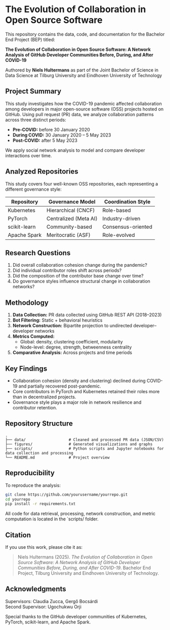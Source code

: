 # The Evolution of Collaboration in Open Source Software

This repository contains the data, code, and documentation for the Bachelor End Project (BEP) titled:

**The Evolution of Collaboration in Open Source Software: A Network Analysis of GitHub Developer Communities Before, During, and After COVID-19**

Authored by **Niels Hultermans** as part of the Joint Bachelor of Science in Data Science at Tilburg University and Eindhoven University of Technology 

## Project Summary

This study investigates how the COVID-19 pandemic affected collaboration among developers in major open-source software (OSS) projects hosted on GitHub. Using pull request (PR) data, we analyze collaboration patterns across three distinct periods:

- **Pre-COVID:** before 30 January 2020  
- **During COVID:** 30 January 2020 – 5 May 2023  
- **Post-COVID:** after 5 May 2023

We apply social network analysis to model and compare developer interactions over time.

## Analyzed Repositories

This study covers four well-known OSS repositories, each representing a different governance style:

| Repository     | Governance Model     | Coordination Style      |
|----------------|-----------------------|--------------------------|
| Kubernetes     | Hierarchical (CNCF)   | Role-based              |
| PyTorch        | Centralized (Meta AI) | Industry-driven         |
| scikit-learn   | Community-based       | Consensus-oriented      |
| Apache Spark   | Meritocratic (ASF)    | Role-evolved            |

## Research Questions

1. Did overall collaboration cohesion change during the pandemic?
2. Did individual contributor roles shift across periods?
3. Did the composition of the contributor base change over time?
4. Do governance styles influence structural change in collaboration networks?

## Methodology

1. **Data Collection:** PR data collected using GitHub REST API (2018–2023)
2. **Bot Filtering:** Static + behavioral heuristics
3. **Network Construction:** Bipartite projection to undirected developer–developer networks
4. **Metrics Computed:**
   - Global: density, clustering coefficient, modularity
   - Node-level: degree, strength, betweenness centrality
5. **Comparative Analysis:** Across projects and time periods

## Key Findings

- Collaboration cohesion (density and clustering) declined during COVID-19 and partially recovered post-pandemic.
- Core contributors in PyTorch and Kubernetes retained their roles more than in decentralized projects.
- Governance style plays a major role in network resilience and contributor retention.

## Repository Structure

```
.
├── data/                   # Cleaned and processed PR data (JSON/CSV)
├── figures/                # Generated visualizations and graphs
├── scripts/                # Python scripts and Jupyter notebooks for data collection and processing
└── README.md               # Project overview
```

## Reproducibility

To reproduce the analysis:

```bash
git clone https://github.com/yourusername/yourrepo.git
cd yourrepo
pip install -r requirements.txt
```

All code for data retrieval, processing, network construction, and metric computation is located in the `scripts/ folder.

## Citation

If you use this work, please cite it as:

> Niels Hultermans (2025). *The Evolution of Collaboration in Open Source Software: A Network Analysis of GitHub Developer Communities Before, During, and After COVID-19*. Bachelor End Project, Tilburg University and Eindhoven University of Technology.

## Acknowledgments

Supervisors: Claudia Zucca, Gergő Bocsárdi  
Second Supervisor: Ugochukwu Orji

Special thanks to the GitHub developer communities of Kubernetes, PyTorch, scikit-learn, and Apache Spark.
